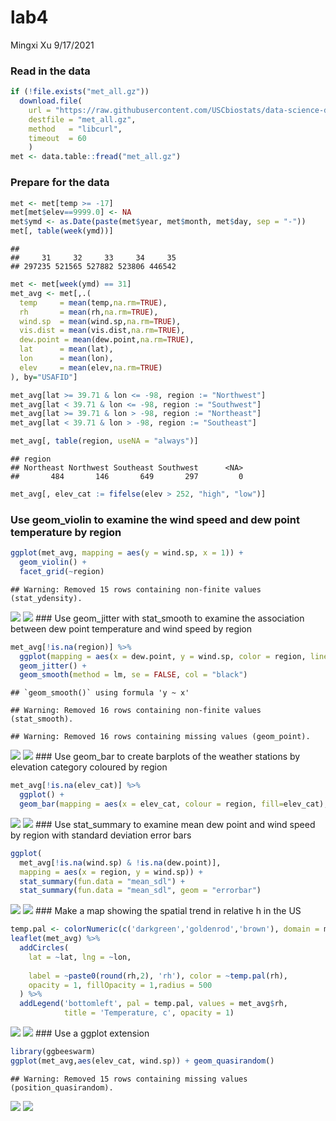 lab4
================
Mingxi Xu
9/17/2021

### Read in the data

``` r
if (!file.exists("met_all.gz"))
  download.file(
    url = "https://raw.githubusercontent.com/USCbiostats/data-science-data/master/02_met/met_all.gz",
    destfile = "met_all.gz",
    method   = "libcurl",
    timeout  = 60
    )
met <- data.table::fread("met_all.gz")
```

### Prepare for the data

``` r
met <- met[temp >= -17]
met[met$elev==9999.0] <- NA
met$ymd <- as.Date(paste(met$year, met$month, met$day, sep = "-"))
met[, table(week(ymd))]
```

    ## 
    ##     31     32     33     34     35 
    ## 297235 521565 527882 523806 446542

``` r
met <- met[week(ymd) == 31]
met_avg <- met[,.(
  temp     = mean(temp,na.rm=TRUE),
  rh       = mean(rh,na.rm=TRUE),
  wind.sp  = mean(wind.sp,na.rm=TRUE),
  vis.dist = mean(vis.dist,na.rm=TRUE),
  dew.point = mean(dew.point,na.rm=TRUE),
  lat      = mean(lat),
  lon      = mean(lon), 
  elev     = mean(elev,na.rm=TRUE)
), by="USAFID"]

met_avg[lat >= 39.71 & lon <= -98, region := "Northwest"]
met_avg[lat < 39.71 & lon <= -98, region := "Southwest"]
met_avg[lat >= 39.71 & lon > -98, region := "Northeast"]
met_avg[lat < 39.71 & lon > -98, region := "Southeast"]

met_avg[, table(region, useNA = "always")]
```

    ## region
    ## Northeast Northwest Southeast Southwest      <NA> 
    ##       484       146       649       297         0

``` r
met_avg[, elev_cat := fifelse(elev > 252, "high", "low")]
```

### Use geom\_violin to examine the wind speed and dew point temperature by region

``` r
ggplot(met_avg, mapping = aes(y = wind.sp, x = 1)) +
  geom_violin() +
  facet_grid(~region)
```

    ## Warning: Removed 15 rows containing non-finite values (stat_ydensity).

![](README_files/figure-gfm/unnamed-chunk-3-1.png)<!-- -->
![](README_files/figure-gfm/unnamed-chunk-3-1.png) \#\#\# Use
geom\_jitter with stat\_smooth to examine the association between dew
point temperature and wind speed by region

``` r
met_avg[!is.na(region)] %>%
  ggplot(mapping = aes(x = dew.point, y = wind.sp, color = region, linetype = region)) +
  geom_jitter() + 
  geom_smooth(method = lm, se = FALSE, col = "black")
```

    ## `geom_smooth()` using formula 'y ~ x'

    ## Warning: Removed 16 rows containing non-finite values (stat_smooth).

    ## Warning: Removed 16 rows containing missing values (geom_point).

![](README_files/figure-gfm/unnamed-chunk-4-1.png)<!-- -->
![](README_files/figure-gfm/unnamed-chunk-4-1.png) \#\#\# Use geom\_bar
to create barplots of the weather stations by elevation category
coloured by region

``` r
met_avg[!is.na(elev_cat)] %>%   
  ggplot() + 
  geom_bar(mapping = aes(x = elev_cat, colour = region, fill=elev_cat), position = "dodge") +         scale_fill_brewer(palette = "Accent") + labs(title = "elevation category ")
```

![](README_files/figure-gfm/unnamed-chunk-5-1.png)<!-- -->
![](README_files/figure-gfm/unnamed-chunk-5-1.png) \#\#\# Use
stat\_summary to examine mean dew point and wind speed by region with
standard deviation error bars

``` r
ggplot(
  met_avg[!is.na(wind.sp) & !is.na(dew.point)],
  mapping = aes(x = region, y = wind.sp)) +
  stat_summary(fun.data = "mean_sdl") +
  stat_summary(fun.data = "mean_sdl", geom = "errorbar")
```

![](README_files/figure-gfm/unnamed-chunk-6-1.png)<!-- -->
![](README_files/figure-gfm/unnamed-chunk-6-1.png) \#\#\# Make a map
showing the spatial trend in relative h in the US

``` r
temp.pal <- colorNumeric(c('darkgreen','goldenrod','brown'), domain = met_avg$rh)
leaflet(met_avg) %>%
  addCircles(
    lat = ~lat, lng = ~lon,
    
    label = ~paste0(round(rh,2), 'rh'), color = ~temp.pal(rh),
    opacity = 1, fillOpacity = 1,radius = 500
  ) %>%
  addLegend('bottomleft', pal = temp.pal, values = met_avg$rh,
            title = 'Temperature, c', opacity = 1)
```

![](README_files/figure-gfm/unnamed-chunk-7-1.png)<!-- -->
![](README_files/figure-gfm/unnamed-chunk-7-1.png) \#\#\# Use a ggplot
extension

``` r
library(ggbeeswarm)
ggplot(met_avg,aes(elev_cat, wind.sp)) + geom_quasirandom()
```

    ## Warning: Removed 15 rows containing missing values (position_quasirandom).

![](README_files/figure-gfm/unnamed-chunk-8-1.png)<!-- -->
![](README_files/figure-gfm/unnamed-chunk-8-1.png)
